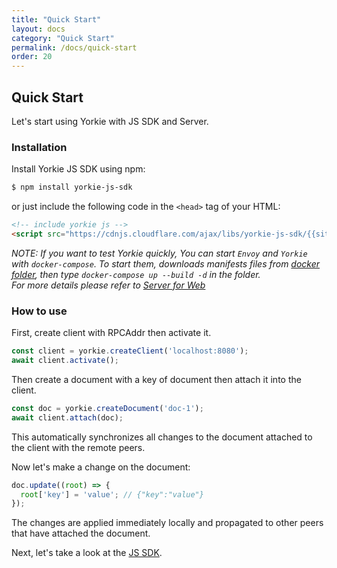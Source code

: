 ```yaml
---
title: "Quick Start"
layout: docs
category: "Quick Start"
permalink: /docs/quick-start
order: 20
---
```


## Quick Start

Let's start using Yorkie with JS SDK and Server.

### Installation

Install Yorkie JS SDK using npm:

```bash
$ npm install yorkie-js-sdk
```

or just include the following code in the `<head>` tag of your HTML:
```html
<!-- include yorkie js -->
<script src="https://cdnjs.cloudflare.com/ajax/libs/yorkie-js-sdk/{{site.version}}/yorkie-js-sdk.js"></script>
```

*NOTE: If you want to test Yorkie quickly, You can start `Envoy` and `Yorkie` with `docker-compose`. To start them, downloads manifests files from [docker folder](https://github.com/yorkie-team/yorkie-team.github.io/tree/main/docker), then type `docker-compose up --build -d` in the folder.<br>
For more details please refer to [Server for Web](./server-for-web)*

### How to use

First, create client with RPCAddr then activate it.
```javascript
const client = yorkie.createClient('localhost:8080');
await client.activate();
```

Then create a document with a key of document then attach it into the client.

```javascript
const doc = yorkie.createDocument('doc-1');
await client.attach(doc);
```

This automatically synchronizes all changes to the document attached to the client with the remote peers.

Now let's make a change on the document:
```javascript
doc.update((root) => {
  root['key'] = 'value'; // {"key":"value"}
});
```

The changes are applied immediately locally and propagated to other peers that have attached the document.

Next, let's take a look at the [JS SDK](./js-sdk).

